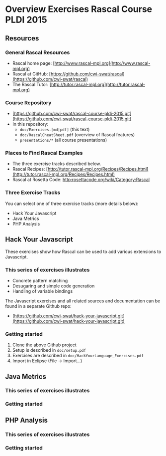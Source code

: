 # Overview Exercises Rascal Course PLDI 2015

## Resources
### General Rascal Resources

* Rascal home page: [http://www.rascal-mpl.org](http://www.rascal-mpl.org)
* Rascal at GitHub: [https://github.com/cwi-swat/rascal](https://github.com/cwi-swat/rascal)
* The Rascal Tutor: [http://tutor.rascal-mpl.org](http://tutor.rascal-mpl.org)

### Course Repository

* [https://github.com/cwi-swat/rascal-course-pldi-2015.git](https://github.com/cwi-swat/rascal-course-pldi-2015.git)
* In this repository:
	* `doc/Exercises.[md|pdf]` (this text)
	* `doc/RascalCheatSheet.pdf` (overview of Rascal features)
	* `presentations/*` (all course presentations)
	
### Places to Find Rascal Examples

* The three exercise tracks described below.
* Rascal Recipes: [http://tutor.rascal-mpl.org/Recipes/Recipes.html](http://tutor.rascal-mpl.org/Recipes/Recipes.html)
* Rascal at Rosetta Code: [http:rosettacode.org/wiki/Category:Rascal](http:rosettacode.org/wiki/Category:Rascal)

### Three Exercise Tracks

You can select one of three exercise tracks (more details below):

* Hack Your Javascript
* Java Metrics
* PHP Analysis

## Hack Your Javascript

These exercises show how Rascal can be used to add various extensions to Javascript.

### This series of exercises illustrates

- Concrete pattern matching
- Desugaring and simple code generation
- Handling of variable bindings

The Javascript exercises and all related sources and documentation can be found in a separate Github repo:

- [https://github.com/cwi-swat/hack-your-javascript.git](https://github.com/cwi-swat/hack-your-javascript.git)

### Getting started

1. Clone the above Github project
2. Setup is described in `doc/setup.pdf`
3. Exercises are described in `doc/HackYourLanguage_Exercises.pdf`
2. Import in Eclipse (File -> Import...)



## Java Metrics
### This series of exercises illustrates
### Getting started

## PHP Analysis
### This series of exercises illustrates
### Getting started